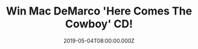---
campaign-uuid: "c-1d5e0f79-0448-40fc-838a-cf23d3af24fa"
type: "Competition"
category: "Music"
date: "2019-05-04T08:00:00.000Z"
end-date: "2019-06-04T22:59:00.000Z"
disable-form: false
is_promoted: false
has_entry_page: true
title: "Win Mac DeMarco 'Here Comes The Cowboy' CD!"
competition-description: "<p>The Canadian singer-songwriter, producer, Mac DeMarco\
  \ is back with an incredible fourth album: 'Here Comes The Cowboy' and we have on\
  \ our hands a copy to give away to one lucky NME AAA member to win. Nobody, Finally\
  \ Alone, Hey Cowgirl are some of his brand new hits you won't want to miss out...</p>\n\
  <p>Want to have it on your hands? Click below for a chance to win.</p>\n"
hero-header: "Win Mac DeMarco 'Here Comes The Cowboy' CD!"
terms-confirmation: "N/A"
banner-img: "https://assets.expresslyapp.com/asset-c6dcbfd2-ccff-47a3-837b-5b89a4ce18ea.jpg"
logo-left-href: "aaa.nme.com"
logo-left-image: "https://assets.expresslyapp.com/asset-fbf88d4f-4314-43b0-bda1-e5ef736f74df.jpg"
logo-left-title: "NME AAA"
bg-image-hero: "https://assets.expresslyapp.com/asset-508b32aa-3f22-4bce-8bb4-54bc3af642b0.jpg"
bg-image-first: "https://assets.expresslyapp.com/asset-48b7041c-75fc-4c7c-8c13-7ba3df077b54.jpg"
section1-content: "<p>'Here Comes The Cowboy' is the brand new album of Mac DeMarco\
  \ and it is not about cowboys at all. A great album where he steps back and wants\
  \ to be listened by his fans, another amazing album and worthy addition to his brilliant\
  \ catalogue.</p>\n<p>Enter the form below for a chance to win the brand new album\
  \ from the Canadian singer 'Here Comes The Cowboy' now!</p>\n<p>Good luck!</p>\n"
entry-title: "Win Mac DeMarco 'Here Comes The Cowboy' CD!"
entry-content: "<p>Enter the draw to win Mac DeMarco 'Here Comes The Cowboy' CD\n\
  by completing the form below before 23:59 on the 4th of June  2019.</p>\n"
has-winner: false
prize-description: "Mac DeMarco 'Here Comes The Cowboy' CD!"
special-conditions: "Multiple entries are allowed up to one every day."
country-restrictions:
- "GB"
---